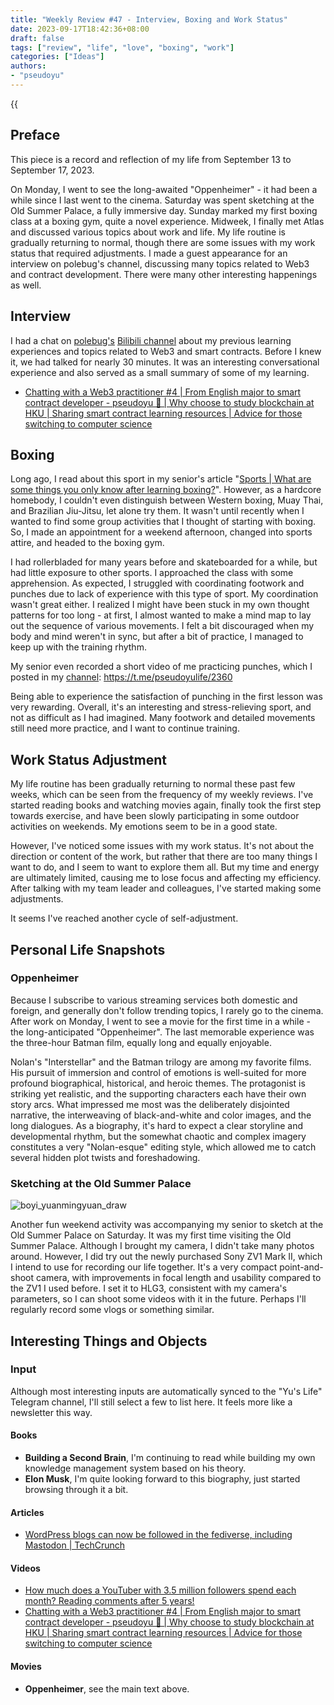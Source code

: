 ```yaml
---
title: "Weekly Review #47 - Interview, Boxing and Work Status"
date: 2023-09-17T18:42:36+08:00
draft: false
tags: ["review", "life", "love", "boxing", "work"]
categories: ["Ideas"]
authors:
- "pseudoyu"
---
```


{{<audio src="audios/tenderness.mp3" caption="'Tenderness - Mayday'" >}}

## Preface

This piece is a record and reflection of my life from September 13 to September 17, 2023.

On Monday, I went to see the long-awaited "Oppenheimer" - it had been a while since I last went to the cinema. Saturday was spent sketching at the Old Summer Palace, a fully immersive day. Sunday marked my first boxing class at a boxing gym, quite a novel experience. Midweek, I finally met Atlas and discussed various topics about work and life. My life routine is gradually returning to normal, though there are some issues with my work status that required adjustments. I made a guest appearance for an interview on polebug's channel, discussing many topics related to Web3 and contract development. There were many other interesting happenings as well.

## Interview

I had a chat on [polebug's](https://twitter.com/polebug) [Bilibili channel](https://space.bilibili.com/58078997) about my previous learning experiences and topics related to Web3 and smart contracts. Before I knew it, we had talked for nearly 30 minutes. It was an interesting conversational experience and also served as a small summary of some of my learning.

- [Chatting with a Web3 practitioner #4 | From English major to smart contract developer - pseudoyu 🐙 | Why choose to study blockchain at HKU | Sharing smart contract learning resources | Advice for those switching to computer science](https://www.bilibili.com/video/BV1wV411N7eQ)

## Boxing

Long ago, I read about this sport in my senior's article "[Sports | What are some things you only know after learning boxing?](https://www.boyilu.com/boxing-beginner)". However, as a hardcore homebody, I couldn't even distinguish between Western boxing, Muay Thai, and Brazilian Jiu-Jitsu, let alone try them. It wasn't until recently when I wanted to find some group activities that I thought of starting with boxing. So, I made an appointment for a weekend afternoon, changed into sports attire, and headed to the boxing gym.

I had rollerbladed for many years before and skateboarded for a while, but had little exposure to other sports. I approached the class with some apprehension. As expected, I struggled with coordinating footwork and punches due to lack of experience with this type of sport. My coordination wasn't great either. I realized I might have been stuck in my own thought patterns for too long - at first, I almost wanted to make a mind map to lay out the sequence of various movements. I felt a bit discouraged when my body and mind weren't in sync, but after a bit of practice, I managed to keep up with the training rhythm.

My senior even recorded a short video of me practicing punches, which I posted in my [channel](https://t.me/pseudoyulife/): <https://t.me/pseudoyulife/2360>

Being able to experience the satisfaction of punching in the first lesson was very rewarding. Overall, it's an interesting and stress-relieving sport, and not as difficult as I had imagined. Many footwork and detailed movements still need more practice, and I want to continue training.

## Work Status Adjustment

My life routine has been gradually returning to normal these past few weeks, which can be seen from the frequency of my weekly reviews. I've started reading books and watching movies again, finally took the first step towards exercise, and have been slowly participating in some outdoor activities on weekends. My emotions seem to be in a good state.

However, I've noticed some issues with my work status. It's not about the direction or content of the work, but rather that there are too many things I want to do, and I seem to want to explore them all. But my time and energy are ultimately limited, causing me to lose focus and affecting my efficiency. After talking with my team leader and colleagues, I've started making some adjustments.

It seems I've reached another cycle of self-adjustment.

## Personal Life Snapshots

### Oppenheimer

Because I subscribe to various streaming services both domestic and foreign, and generally don't follow trending topics, I rarely go to the cinema. After work on Monday, I went to see a movie for the first time in a while - the long-anticipated "Oppenheimer". The last memorable experience was the three-hour Batman film, equally long and equally enjoyable.

Nolan's "Interstellar" and the Batman trilogy are among my favorite films. His pursuit of immersion and control of emotions is well-suited for more profound biographical, historical, and heroic themes. The protagonist is striking yet realistic, and the supporting characters each have their own story arcs. What impressed me most was the deliberately disjointed narrative, the interweaving of black-and-white and color images, and the long dialogues. As a biography, it's hard to expect a clear storyline and developmental rhythm, but the somewhat chaotic and complex imagery constitutes a very "Nolan-esque" editing style, which allowed me to catch several hidden plot twists and foreshadowing.

### Sketching at the Old Summer Palace

![boyi_yuanmingyuan_draw](https://image.pseudoyu.com/images/boyi_yuanmingyuan_draw.jpg)

Another fun weekend activity was accompanying my senior to sketch at the Old Summer Palace on Saturday. It was my first time visiting the Old Summer Palace. Although I brought my camera, I didn't take many photos around. However, I did try out the newly purchased Sony ZV1 Mark II, which I intend to use for recording our life together. It's a very compact point-and-shoot camera, with improvements in focal length and usability compared to the ZV1 I used before. I set it to HLG3, consistent with my camera's parameters, so I can shoot some videos with it in the future. Perhaps I'll regularly record some vlogs or something similar.

## Interesting Things and Objects

### Input

Although most interesting inputs are automatically synced to the "Yu's Life" Telegram channel, I'll still select a few to list here. It feels more like a newsletter this way.

#### Books

- **Building a Second Brain**, I'm continuing to read while building my own knowledge management system based on his theory.
- **Elon Musk**, I'm quite looking forward to this biography, just started browsing through it a bit.

#### Articles

- [WordPress blogs can now be followed in the fediverse, including Mastodon | TechCrunch](https://techcrunch.com/2023/09/14/wordpress-blogs-can-now-be-followed-in-the-fediverse-including-mastodon/)

#### Videos

- [How much does a YouTuber with 3.5 million followers spend each month? Reading comments after 5 years!](https://www.bilibili.com/video/BV1wj411y7pq)
- [Chatting with a Web3 practitioner #4 | From English major to smart contract developer - pseudoyu 🐙 | Why choose to study blockchain at HKU | Sharing smart contract learning resources | Advice for those switching to computer science](https://www.bilibili.com/video/BV1wV411N7eQ)

#### Movies

- **Oppenheimer**, see the main text above.
